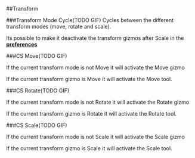 ##Transform


###Transform Mode Cycle(TODO GIF)
Cycles between the different transform modes (move, rotate and scale). 

Its possible to make it deactivate the transform gizmos after Scale in the [**preferences**](../Preferences) 


###CS Move(TODO GIF)

If the current transform mode is not Move it will activate the Move gizmo

If the current transform gizmo is Move it will activate the Move tool.	

###CS Rotate(TODO GIF)

If the current transform mode is not Rotate it will activate the Rotate gizmo

If the current transform gizmo is Rotate it will activate the Rotate tool.	

###CS Scale(TODO GIF)

If the current transform mode is not Scale it will activate the Scale gizmo

If the current transform gizmo is Scale it will activate the Scale tool.	